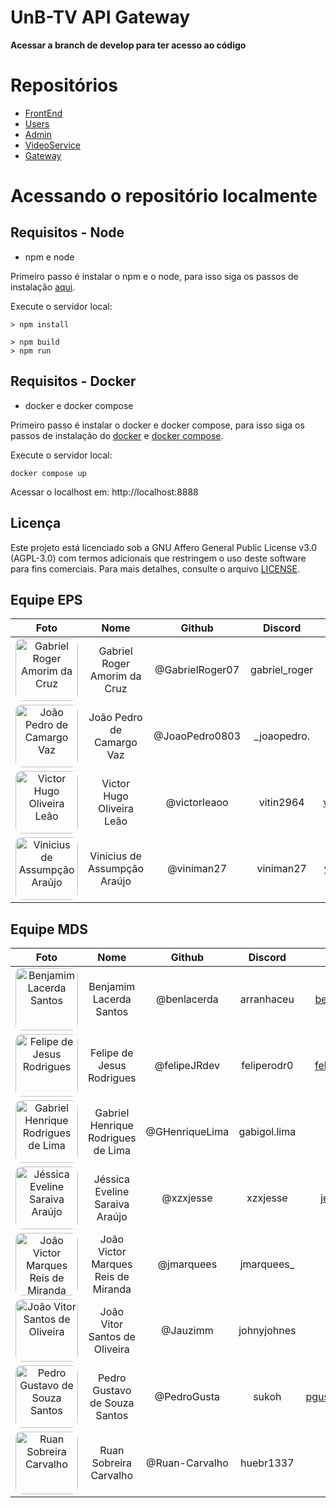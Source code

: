 # UnB-TV API Gateway

**Acessar a branch de develop para ter acesso ao código**

# Repositórios

- [FrontEnd](https://github.com/fga-eps-mds/2024.1-UnB-TV-Frontend)
- [Users](https://github.com/fga-eps-mds/2024.1-UnB-TV-Users)
- [Admin](https://github.com/fga-eps-mds/2024.1-UnB-TV-Admin)
- [VideoService](https://github.com/fga-eps-mds/2024.1-UnB-TV-VideoService)
- [Gateway](https://github.com/fga-eps-mds/2024.1-UnB-TV-API-Gateway)

# Acessando o repositório localmente

## Requisitos - Node

- npm e node

Primeiro passo é instalar o npm e o node, para isso siga os passos de instalação [aqui](https://docs.npmjs.com/downloading-and-installing-node-js-and-npm?ref=sfeir.dev).

Execute o servidor local:

```
> npm install

> npm build
> npm run
```

## Requisitos - Docker

-   docker e docker compose

Primeiro passo é instalar o docker e docker compose, para isso siga os passos de instalação do [docker](https://docs.docker.com/engine/install/) e [docker compose](https://docs.docker.com/compose/install/).

Execute o servidor local:

```
docker compose up
```

Acessar o localhost em: http://localhost:8888

## Licença

Este projeto está licenciado sob a GNU Affero General Public License v3.0 (AGPL-3.0) com termos adicionais que restringem o uso deste software para fins comerciais. Para mais detalhes, consulte o arquivo [LICENSE](./LICENSE).

## Equipe EPS

| Foto | Nome | Github | Discord | Email | Matrícula |
|:----:|:----:|:------:|:-------:|:-----:|:---------:|
| <img width="100px" style="border-radius:10%" src="https://github.com/GabrielRoger07.png" alt="Gabriel Roger Amorim da Cruz"> | Gabriel Roger Amorim da Cruz | @GabrielRoger07 | gabriel_roger | gabrielroger4203@gmail.com | 200018248 |
| <img width="100px" style="border-radius:10%" src="https://github.com/JoaoPedro0803.png" alt="João Pedro de Camargo Vaz"> | João Pedro de Camargo Vaz | @JoaoPedro0803 | _joaopedro. | joaopedrocvaz@gmail.com | 200020650 |
| <img width="100px" style="border-radius:10%" src="https://github.com/victorleaoo.png" alt="Victor Hugo Oliveira Leão"> | Victor Hugo Oliveira Leão | @victorleaoo | vitin2964 | victor.pessoal1203@gmail.com | 200028367 |
| <img width="100px" style="border-radius:10%" src="https://github.com/viniman27.png" alt="Vinicius de Assumpção Araújo"> | Vinicius de Assumpção Araújo | @viniman27 | viniman27 | viniciusdearaujo27@gmail.com | 200028472 |

## Equipe MDS

| Foto | Nome | Github | Discord | Email | Matrícula |
|:----:|:----:|:------:|:-------:|:-----:|:---------:|
| <img width="100px" style="border-radius:10%" src="https://github.com/benlacerda.png" alt="Benjamim Lacerda Santos"> | Benjamim Lacerda Santos | @benlacerda | arranhaceu | benjamim.lacerda16@gmail.com | 200062123 |
| <img width="100px" style="border-radius:10%" src="https://github.com/felipeJRdev.png" alt="Felipe de Jesus Rodrigues"> | Felipe de Jesus Rodrigues | @felipeJRdev | feliperodr0 | felipe123rodrigues1@gmail.com | 211062867 |
| <img width="100px" style="border-radius:10%" src="https://github.com/GHenriqueLima.png" alt="Gabriel Henrique Rodrigues de Lima"> | Gabriel Henrique Rodrigues de Lima  | @GHenriqueLima | gabigol.lima | ghrl2003@gmail.com | 221022284 |
| <img width="100px" style="border-radius:10%" src="https://github.com/xzxjesse.png" alt="Jéssica Eveline Saraiva Araújo"> | Jéssica Eveline Saraiva Araújo  | @xzxjesse | xzxjesse | jessicaeveline121@gmail.com | 221022319 |
| <img width="100px" style="border-radius:10%" src="https://github.com/jmarquees.png" alt="João Victor Marques Reis de Miranda"> | João Victor Marques Reis de Miranda  | @jmarquees | jmarquees_ | rreisjoao@gmail.com | 200058576 |
| <img width="100px" style="border-radius:10%" src="https://github.com/Jauzimm.png" alt="João Vitor Santos de Oliveira"> | João Vitor Santos de Oliveira  | @Jauzimm | johnyjohnes | joaovitorso071@gmail.com | 221022337 |
| <img width="100px" style="border-radius:10%" src="https://github.com/PedroGusta.png" alt="Pedro Gustavo de Souza Santos"> | Pedro Gustavo de Souza Santos  | @PedroGusta | sukoh | pgustavodesouzasantos@gmail.com  | 221008605 |
| <img width="100px" style="border-radius:10%" src="https://github.com/Ruan-Carvalho.png" alt="Ruan Sobreira Carvalho"> | Ruan Sobreira Carvalho  | @Ruan-Carvalho | huebr1337 | ruansobreira11@gmail.com | 211043763 |
